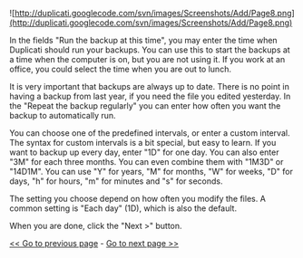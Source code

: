 ![http://duplicati.googlecode.com/svn/images/Screenshots/Add/Page8.png](http://duplicati.googlecode.com/svn/images/Screenshots/Add/Page8.png)

In the fields "Run the backup at this time", you may enter the time when Duplicati should run your backups. You can use this to start the backups at a time when the computer is on, but you are not using it. If you work at an office, you could select the time when you are out to lunch.

It is very important that backups are always up to date. There is no point in having a backup from last year, if you need the file you edited yesterday. In the "Repeat the backup regularly" you can enter how often you want the backup to automatically run.

You can choose one of the predefined intervals, or enter a custom interval. The syntax for custom intervals is a bit special, but easy to learn.
If you want to backup up every day, enter "1D" for one day. You can also enter "3M" for each three months. You can even combine them with "1M3D" or "14D1M". You can use "Y" for years, "M" for months, "W" for weeks, "D" for days, "h" for hours, "m" for minutes and "s" for seconds.

The setting you choose depend on how often you modify the files. A common setting is "Each day" (1D), which is also the default.

When you are done, click the "Next >" button.

[<< Go to previous page](AddPage7.md) - [Go to next page >>](AddPage9.md)
